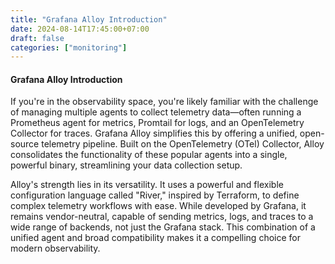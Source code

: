 ```yaml
---
title: "Grafana Alloy Introduction"
date: 2024-08-14T17:45:00+07:00
draft: false
categories: ["monitoring"]
---
```


#### Grafana Alloy Introduction

If you're in the observability space, you're likely familiar with the challenge of managing multiple agents to collect telemetry data—often running a Prometheus agent for metrics, Promtail for logs, and an OpenTelemetry Collector for traces. Grafana Alloy simplifies this by offering a unified, open-source telemetry pipeline. Built on the OpenTelemetry (OTel) Collector, Alloy consolidates the functionality of these popular agents into a single, powerful binary, streamlining your data collection setup.

Alloy's strength lies in its versatility. It uses a powerful and flexible configuration language called "River," inspired by Terraform, to define complex telemetry workflows with ease. While developed by Grafana, it remains vendor-neutral, capable of sending metrics, logs, and traces to a wide range of backends, not just the Grafana stack. This combination of a unified agent and broad compatibility makes it a compelling choice for modern observability.